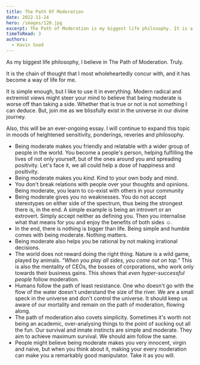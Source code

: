 ```yaml
---
title: The Path Of Moderation
date: 2022-11-24
hero: /images/120.jpg
excerpt: The Path of Moderation is my biggest life philosophy. It is a way of living life. 
timeToRead: 3
authors:
  - Kavin Sood
---
```


As my biggest life philosophy, I believe in The Path of Moderation. Truly.

It is the chain of thought that I most wholeheartedly concur with, and it has become a way of life for me.

It is simple enough, but I like to use it in everything. Modern radical and extremist views might steer your mind to believe that being moderate is worse off than taking a side. Whether that is true or not is not something I can deduce. But, join me as we blissfully exist in the universe in our divine journey.

Also, this will be an ever-ongoing essay. I will continue to expand this topic in moods of heightened sensitivity, ponderings, reveries and philosophy.

- Being moderate makes you friendly and relatable with a wider group of people in the world. You become a people's person, helping fulfilling the lives of not only yourself, but of the ones around you and spreading positivity. Let's face it, we all could help a dose of happiness and positivity.
- Being moderate makes you *kind*. Kind to your own body and mind.
- You don't break relations with people over your thoughts and opinions. Being moderate, you learn to co-exist with others in your community
- Being moderate gives you no weaknesses. You do not accept stereotypes on either side of the spectrum, thus being the strongest there is, in the end. A simple example is being an introvert or an extrovert. Simply accept neither as defining you. Then you internalise what that means for you and enjoy the benefits of both sides ☺️.
- In the end, there is nothing is bigger than life. Being simple and humble comes with being moderate. Nothing matters.
- Being moderate also helps you be rational by not making irrational decisions.
- The world does not reward doing the right thing. Nature is a wild game, played by animals. *"When you play all sides, you come out on top."* This is also the mentality of CEOs, the bosses of corporations, who work only towards their business gains. This shows that _even hyper-successful people_ follow moderation.
- Humans follow the path of least resistance. One who doesn't go with the flow of the water doesn't understand the size of the river. We are a small speck in the universe and don't control the universe. It should keep us aware of our mortality and remain on the path of moderation, flowing along.
- The path of moderation also covets simplicity. Sometimes it's worth not being an academic, over-analysing things to the point of sucking out all the fun. Our survival and innate instincts are simple and moderate. They aim to achieve maximum survival. We should aim follow the same. 
- People might believe being moderate makes you very innocent, virgin and naive, but when you think about it, making your every moderation can make you a remarkably good manipulator. Take it as you will.
